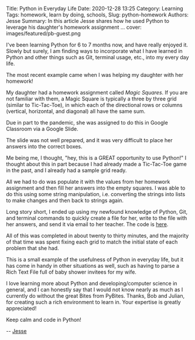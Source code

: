 Title: Python in Everyday Life
Date: 2020-12-28 13:25
Category: Learning
Tags: homework, learn by doing, schools, 
Slug: python-homework
Authors: Jesse
Summary: In this article Jesse shares how he used Python to leverage his daughter's homework assignment ...
cover: images/featured/pb-guest.png

I've been learning Python for 6 to 7 months now, and have really enjoyed it. Slowly but surely, I am finding ways to incorporate what I have learned in Python and other things such as Git, terminal usage, etc., into my every day life. 

The most recent example came when I was helping my daughter with her homework!

My daughter had a homework assignment called _Magic Squares_. If you are not familiar with them, a Magic Square is typically a three by three grid (similar to Tic-Tac-Toe), in which each of the directional rows or columns (vertical, horizontal, and diagonal) all have the same sum.

Due in part to the pandemic, she was assigned to do this in Google Classroom via a Google Slide. 

The slide was not well prepared, and it was very difficult to place her answers into the correct boxes.

Me being me, I thought, "hey, this is a GREAT opportunity to use Python!" I thought about this in part because I had already made a Tic-Tac-Toe game in the past, and I already had a sample grid ready. 

All we had to do was populate it with the values from her homework assignment and then fill her answers into the empty squares. I was able to do this using some string manipulation, i.e. converting the strings into lists to make changes and then back to strings again.

Long story short, I ended up using my newfound knowledge of Python, Git, and terminal commands to quickly create a file for her, write to the file with her answers, and send it via email to her teacher. The code is [here](https://gist.github.com/pybites/f08601bf55d4d9de266d2a5ad9ff54ed).

All of this was completed in about twenty to thirty minutes, and the majority of that time was spent fixing each grid to match the initial state of each problem that she had.

This is a small example of the usefulness of Python in everyday life, but it has come in handy in other situations as well, such as having to parse a Rich Text File full of baby shower invitees for my wife.

I love learning more about Python and developing/computer science in general, and I can honestly say that I would not know nearly as much as I currently do without the great Bites from PyBites. Thanks, Bob and Julian, for creating such a rich environment to learn in. Your expertise is greatly appreciated!

Keep calm and code in Python!

-- [Jesse](pages/guests.html#jessebrink)
